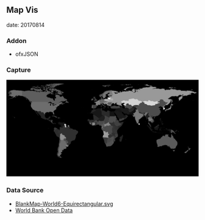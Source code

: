 ## Map Vis
date: 20170814

### Addon
* ofxJSON

### Capture
![1](./bin/data/screenshot.png)

### Data Source
* [BlankMap-World6-Equirectangular.svg](https://en.wikipedia.org/wiki/File:BlankMap-World6-Equirectangular.svg)
* [World Bank Open Data](http://data.worldbank.org/)
